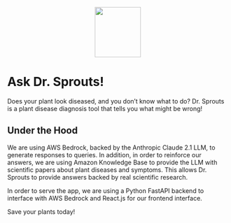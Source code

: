 <p align="center">
  <img width="105" height="115" src="https://github.com/daniel-panhead/dr-sprouts/assets/57362494/4f488e66-8586-42a6-aa15-e5720f6b8eff">
</p>

# Ask Dr. Sprouts!

Does your plant look diseased, and you don’t know what to do? Dr. Sprouts is a plant disease diagnosis tool that tells you what might be wrong!

## Under the Hood

We are using AWS Bedrock, backed by the Anthropic Claude 2.1 LLM, to generate responses to queries. In addition, in order to reinforce our answers,
we are using Amazon Knowledge Base to provide the LLM with scientific papers about plant diseases and symptoms. This allows Dr. Sprouts to provide answers backed by real scientific research.

In order to serve the app, we are using a Python FastAPI backend to interface with AWS Bedrock and React.js for our frontend interface.

Save your plants today!
